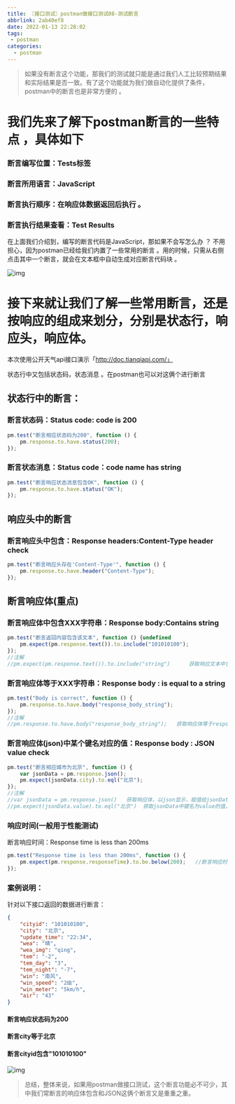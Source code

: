 ```yaml
---
title: 〖接口测试〗postman做接口测试08-测试断言
abbrlink: 2ab40ef8
date: 2022-01-13 22:28:02
tags:
 - postman
categories:
  - postman
---
```


> 如果没有断言这个功能，那我们的测试就只能是通过我们人工比较预期结果和实际结果是否一致。有了这个功能就为我们做自动化提供了条件，postman中的断言也是非常方便的 。

# 我们先来了解下postman断言的一些特点 ，具体如下

### 断言编写位置：Tests标签

### 断言所用语言：JavaScript

### 断言执行顺序：在响应体数据返回后执行 。

### 断言执行结果查看：Test Results

在上面我们介绍到，编写的断言代码是JavaScript，那如果不会写怎么办 ？ 不用担心，因为postman已经给我们内置了一些常用的断言 。用的时候，只需从右侧点击其中一个断言，就会在文本框中自动生成对应断言代码块 。

 ![img](https://gitee.com/XuePengJu/PictureDependency/raw/main/blog/ArticlePictures/postman/08-001.png) 

# 接下来就让我们了解一些常用断言，还是按响应的组成来划分，分别是状态行，响应头，响应体。

本次使用公开天气api接口演示「http://doc.tianqiapi.com/」


状态行中又包括状态码，状态消息 。在postman也可以对这俩个进行断言
## 状态行中的断言：

### 断言状态码：Status code: code is 200
```javascript
pm.test("断言相应状态码为200", function () {
    pm.response.to.have.status(200);
});	
```
### 断言状态消息：Status code：code name has string
```javascript
pm.test("断言响应状态消息包含OK", function () {
    pm.response.to.have.status("OK");
});
```
## 响应头中的断言

### 断言响应头中包含：Response headers:Content-Type header check
```javascript
pm.test("断言响应头存在'Content-Type'", function () {
    pm.response.to.have.header("Content-Type"); 
});
```
## 断言响应体(重点)

### 断言响应体中包含XXX字符串：Response body:Contains string
```javascript
pm.test("断言返回内容包含该文本", function () {undefined
    pm.expect(pm.response.text()).to.include("101010100");
});   
//注解
//pm.expect(pm.response.text()).to.include("string")      获取响应文本中包含string
```
### 断言响应体等于XXX字符串：Response body : is equal to a string

```javascript
pm.test("Body is correct", function () {
    pm.response.to.have.body("response_body_string");
});
//注解
//pm.response.to.have.body("response_body_string");   获取响应体等于response_body_string
```
### 断言响应体(json)中某个键名对应的值：Response body : JSON value check

```javascript
pm.test("断言相应城市为北京", function () {
    var jsonData = pm.response.json();
    pm.expect(jsonData.city).to.eql("北京");
});
//注解
//var jsonData = pm.response.json()   获取响应体，以json显示，赋值给jsonData .注意：该响应体必须返会是的json，否则会报错
//pm.expect(jsonData.value).to.eql("北京")  获取jsonData中键名为value的值，然后和"北京"进行比较
```
### 响应时间(一般用于性能测试)

断言响应时间：Response time is less than 200ms
```javascript
pm.test("Response time is less than 200ms", function () {
    pm.expect(pm.response.responseTime).to.be.below(200);   //断言响应时间<200ms
});
```
### 案例说明：

针对以下接口返回的数据进行断言：
```json
{
    "cityid": "101010100",
    "city": "北京",
    "update_time": "22:34",
    "wea": "晴",
    "wea_img": "qing",
    "tem": "-2",
    "tem_day": "3",
    "tem_night": "-7",
    "win": "南风",
    "win_speed": "2级",
    "win_meter": "5km/h",
    "air": "43"
}
```
#### 断言响应状态码为200

#### 断言city等于北京

#### 断言cityid包含"101010100"

  ![img](https://gitee.com/XuePengJu/PictureDependency/raw/main/blog/ArticlePictures/postman/08-002.png) 

>  总结，整体来说，如果用postman做接口测试，这个断言功能必不可少，其中我们常断言的响应体包含和JSON这俩个断言又是重重之重。